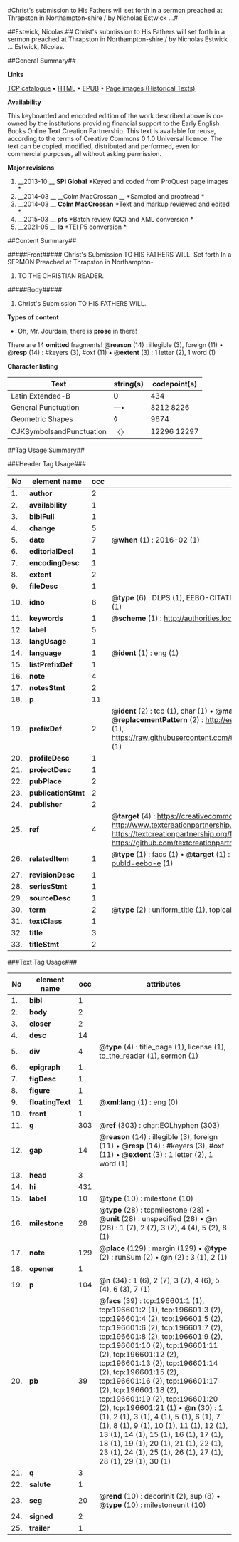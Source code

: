 #Christ's submission to His Fathers will set forth in a sermon preached at Thrapston in Northampton-shire / by Nicholas Estwick ...#

##Estwick, Nicolas.##
Christ's submission to His Fathers will set forth in a sermon preached at Thrapston in Northampton-shire / by Nicholas Estwick ...
Estwick, Nicolas.

##General Summary##

**Links**

[TCP catalogue](http://www.ota.ox.ac.uk/tcp/)  • 
[HTML](http://tei.it.ox.ac.uk/tcp/Texts-HTML/free/B22/B22604.html)  • 
[EPUB](http://tei.it.ox.ac.uk/tcp/Texts-EPUB/free/B22/B22604.epub) • 
[Page images (Historical Texts)](https://historicaltexts.jisc.ac.uk/eebo-11998231e)

**Availability**

This keyboarded and encoded edition of the work described above is co-owned by the
    institutions providing financial support to the Early English Books Online Text Creation
    Partnership. This text is available for reuse, according to the terms of  Creative Commons 0 1.0 Universal
    licence. The text can be copied, modified, distributed and performed, even for commercial
    purposes, all without asking permission.

**Major revisions**

1. __2013-10 __ __SPi Global__ *Keyed and coded from ProQuest page images *
1. __2014-03 __ __Colm MacCrossan __ *Sampled and proofread *
1. __2014-03 __ __Colm MacCrossan__ *Text and markup reviewed and edited *
1. __2015-03 __ __pfs__ *Batch review (QC) and XML conversion *
1. __2021-05 __ __lb__ *TEI P5 conversion *

##Content Summary##

#####Front#####
Christ's Submission TO HIS FATHERS WILL. Set forth In a SERMON Preached at Thrapston in Northampton-
1. TO THE CHRISTIAN READER.

#####Body#####

1. Christ's Submission TO HIS FATHERS WILL.

**Types of content**

  * Oh, Mr. Jourdain, there is **prose** in there!

There are 14 **omitted** fragments! 
 @__reason__ (14) : illegible (3), foreign (11)  •  @__resp__ (14) : #keyers (3), #oxf (11)  •  @__extent__ (3) : 1 letter (2), 1 word (1)

**Character listing**


|Text|string(s)|codepoint(s)|
|---|---|---|
|Latin Extended-B|Ʋ|434|
|General Punctuation|—•|8212 8226|
|Geometric Shapes|◊|9674|
|CJKSymbolsandPunctuation|〈〉|12296 12297|

##Tag Usage Summary##

###Header Tag Usage###

|No|element name|occ|attributes|
|---|---|---|---|
|1.|__author__|2||
|2.|__availability__|1||
|3.|__biblFull__|1||
|4.|__change__|5||
|5.|__date__|7| @__when__ (1) : 2016-02 (1)|
|6.|__editorialDecl__|1||
|7.|__encodingDesc__|1||
|8.|__extent__|2||
|9.|__fileDesc__|1||
|10.|__idno__|6| @__type__ (6) : DLPS (1), EEBO-CITATION (1), VID (1), EEBO-PROQUEST (1), STC (1), OCLC (1)|
|11.|__keywords__|1| @__scheme__ (1) : http://authorities.loc.gov/ (1)|
|12.|__label__|5||
|13.|__langUsage__|1||
|14.|__language__|1| @__ident__ (1) : eng (1)|
|15.|__listPrefixDef__|1||
|16.|__note__|4||
|17.|__notesStmt__|2||
|18.|__p__|11||
|19.|__prefixDef__|2| @__ident__ (2) : tcp (1), char (1)  •  @__matchPattern__ (2) : ([0-9\-]+):([0-9IVX]+) (1), (.+) (1)  •  @__replacementPattern__ (2) : http://eebo.chadwyck.com/downloadtiff?vid=$1&page=$2 (1), https://raw.githubusercontent.com/textcreationpartnership/Texts/master/tcpchars.xml#$1 (1)|
|20.|__profileDesc__|1||
|21.|__projectDesc__|1||
|22.|__pubPlace__|2||
|23.|__publicationStmt__|2||
|24.|__publisher__|2||
|25.|__ref__|4| @__target__ (4) : https://creativecommons.org/publicdomain/zero/1.0/ (1), http://www.textcreationpartnership.org/docs/. (1), https://textcreationpartnership.org/faq/#faq05 (1), https://github.com/textcreationpartnership (1)|
|26.|__relatedItem__|1| @__type__ (1) : facs (1)  •  @__target__ (1) : https://data.historicaltexts.jisc.ac.uk/view?pubId=eebo-e (1)|
|27.|__revisionDesc__|1||
|28.|__seriesStmt__|1||
|29.|__sourceDesc__|1||
|30.|__term__|2| @__type__ (2) : uniform_title (1), topical_term (1)|
|31.|__textClass__|1||
|32.|__title__|3||
|33.|__titleStmt__|2||


###Text Tag Usage###

|No|element name|occ|attributes|
|---|---|---|---|
|1.|__bibl__|1||
|2.|__body__|2||
|3.|__closer__|2||
|4.|__desc__|14||
|5.|__div__|4| @__type__ (4) : title_page (1), license (1), to_the_reader (1), sermon (1)|
|6.|__epigraph__|1||
|7.|__figDesc__|1||
|8.|__figure__|1||
|9.|__floatingText__|1| @__xml:lang__ (1) : eng (0)|
|10.|__front__|1||
|11.|__g__|303| @__ref__ (303) : char:EOLhyphen (303)|
|12.|__gap__|14| @__reason__ (14) : illegible (3), foreign (11)  •  @__resp__ (14) : #keyers (3), #oxf (11)  •  @__extent__ (3) : 1 letter (2), 1 word (1)|
|13.|__head__|3||
|14.|__hi__|431||
|15.|__label__|10| @__type__ (10) : milestone (10)|
|16.|__milestone__|28| @__type__ (28) : tcpmilestone (28)  •  @__unit__ (28) : unspecified (28)  •  @__n__ (28) : 1 (7), 2 (7), 3 (7), 4 (4), 5 (2), 8 (1)|
|17.|__note__|129| @__place__ (129) : margin (129)  •  @__type__ (2) : runSum (2)  •  @__n__ (2) : 3 (1), 2 (1)|
|18.|__opener__|1||
|19.|__p__|104| @__n__ (34) : 1 (6), 2 (7), 3 (7), 4 (6), 5 (4), 6 (3), 7 (1)|
|20.|__pb__|39| @__facs__ (39) : tcp:196601:1 (1), tcp:196601:2 (1), tcp:196601:3 (2), tcp:196601:4 (2), tcp:196601:5 (2), tcp:196601:6 (2), tcp:196601:7 (2), tcp:196601:8 (2), tcp:196601:9 (2), tcp:196601:10 (2), tcp:196601:11 (2), tcp:196601:12 (2), tcp:196601:13 (2), tcp:196601:14 (2), tcp:196601:15 (2), tcp:196601:16 (2), tcp:196601:17 (2), tcp:196601:18 (2), tcp:196601:19 (2), tcp:196601:20 (2), tcp:196601:21 (1)  •  @__n__ (30) : 1 (1), 2 (1), 3 (1), 4 (1), 5 (1), 6 (1), 7 (1), 8 (1), 9 (1), 10 (1), 11 (1), 12 (1), 13 (1), 14 (1), 15 (1), 16 (1), 17 (1), 18 (1), 19 (1), 20 (1), 21 (1), 22 (1), 23 (1), 24 (1), 25 (1), 26 (1), 27 (1), 28 (1), 29 (1), 30 (1)|
|21.|__q__|3||
|22.|__salute__|1||
|23.|__seg__|20| @__rend__ (10) : decorInit (2), sup (8)  •  @__type__ (10) : milestoneunit (10)|
|24.|__signed__|2||
|25.|__trailer__|1||

